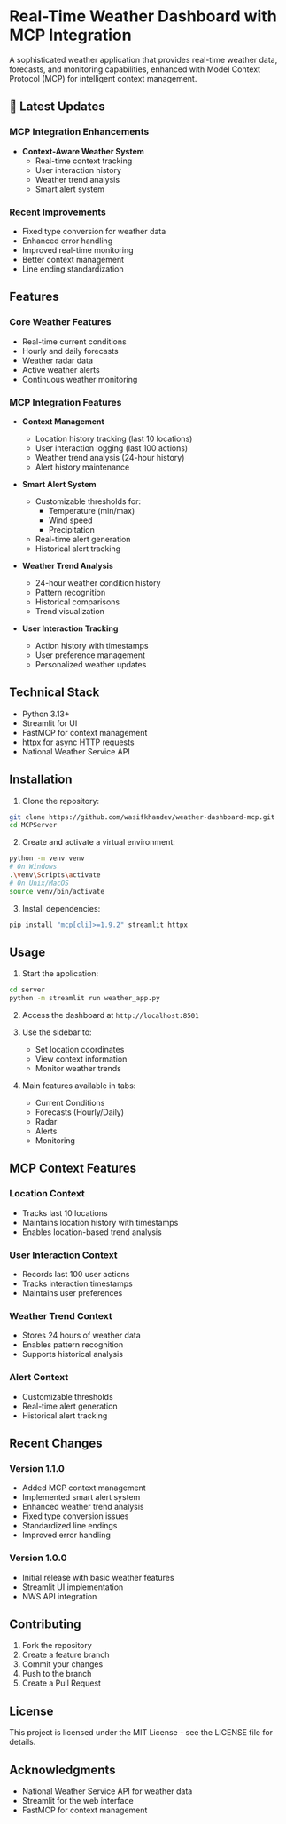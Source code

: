 # Real-Time Weather Dashboard with MCP Integration

A sophisticated weather application that provides real-time weather data, forecasts, and monitoring capabilities, enhanced with Model Context Protocol (MCP) for intelligent context management.

## 🌟 Latest Updates

### MCP Integration Enhancements
- **Context-Aware Weather System**
  - Real-time context tracking
  - User interaction history
  - Weather trend analysis
  - Smart alert system

### Recent Improvements
- Fixed type conversion for weather data
- Enhanced error handling
- Improved real-time monitoring
- Better context management
- Line ending standardization

## Features

### Core Weather Features
- Real-time current conditions
- Hourly and daily forecasts
- Weather radar data
- Active weather alerts
- Continuous weather monitoring

### MCP Integration Features
- **Context Management**
  - Location history tracking (last 10 locations)
  - User interaction logging (last 100 actions)
  - Weather trend analysis (24-hour history)
  - Alert history maintenance

- **Smart Alert System**
  - Customizable thresholds for:
    - Temperature (min/max)
    - Wind speed
    - Precipitation
  - Real-time alert generation
  - Historical alert tracking

- **Weather Trend Analysis**
  - 24-hour weather condition history
  - Pattern recognition
  - Historical comparisons
  - Trend visualization

- **User Interaction Tracking**
  - Action history with timestamps
  - User preference management
  - Personalized weather updates

## Technical Stack

- Python 3.13+
- Streamlit for UI
- FastMCP for context management
- httpx for async HTTP requests
- National Weather Service API

## Installation

1. Clone the repository:
```bash
git clone https://github.com/wasifkhandev/weather-dashboard-mcp.git
cd MCPServer
```

2. Create and activate a virtual environment:
```bash
python -m venv venv
# On Windows
.\venv\Scripts\activate
# On Unix/MacOS
source venv/bin/activate
```

3. Install dependencies:
```bash
pip install "mcp[cli]>=1.9.2" streamlit httpx
```

## Usage

1. Start the application:
```bash
cd server
python -m streamlit run weather_app.py
```

2. Access the dashboard at `http://localhost:8501`

3. Use the sidebar to:
   - Set location coordinates
   - View context information
   - Monitor weather trends

4. Main features available in tabs:
   - Current Conditions
   - Forecasts (Hourly/Daily)
   - Radar
   - Alerts
   - Monitoring

## MCP Context Features

### Location Context
- Tracks last 10 locations
- Maintains location history with timestamps
- Enables location-based trend analysis

### User Interaction Context
- Records last 100 user actions
- Tracks interaction timestamps
- Maintains user preferences

### Weather Trend Context
- Stores 24 hours of weather data
- Enables pattern recognition
- Supports historical analysis

### Alert Context
- Customizable thresholds
- Real-time alert generation
- Historical alert tracking

## Recent Changes

### Version 1.1.0
- Added MCP context management
- Implemented smart alert system
- Enhanced weather trend analysis
- Fixed type conversion issues
- Standardized line endings
- Improved error handling

### Version 1.0.0
- Initial release with basic weather features
- Streamlit UI implementation
- NWS API integration

## Contributing

1. Fork the repository
2. Create a feature branch
3. Commit your changes
4. Push to the branch
5. Create a Pull Request

## License

This project is licensed under the MIT License - see the LICENSE file for details.

## Acknowledgments

- National Weather Service API for weather data
- Streamlit for the web interface
- FastMCP for context management
